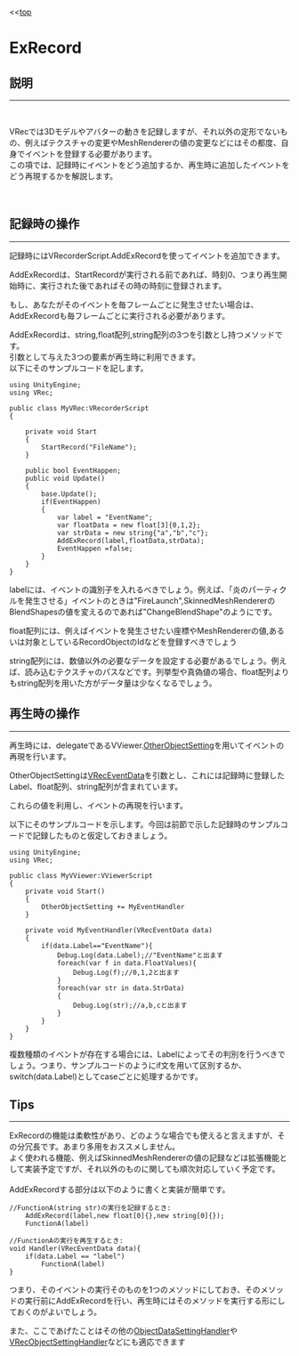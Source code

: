<<[top](VRec.md)
# **ExRecord**

## **説明**
---
<br>

VRecでは3Dモデルやアバターの動きを記録しますが、それ以外の定形でないもの、例えばテクスチャの変更やMeshRendererの値の変更などにはその都度、自身でイベントを登録する必要があります。<br>
この項では、記録時にイベントをどう追加するか、再生時に追加したイベントをどう再現するかを解説します。

<br>

## **記録時の操作**
---

記録時にはVRecorderScript.AddExRecordを使ってイベントを追加できます。<br>

AddExRecordは、StartRecordが実行される前であれば、時刻0、つまり再生開始時に、実行された後であればその時の時刻に登録されます。<br>

もし、あなたがそのイベントを毎フレームごとに発生させたい場合は、AddExRecordも毎フレームごとに実行される必要があります。<br>

AddExRecordは、string,float配列,string配列の3つを引数とし持つメソッドです。<br>
引数として与えた3つの要素が再生時に利用できます。<br>
以下にそのサンプルコードを記します。<br>
```cs:
using UnityEngine;
using VRec;

public class MyVRec:VRecorderScript
{

    private void Start
    {
        StartRecord("FileName");
    }

    public bool EventHappen;
    public void Update()
    {
        base.Update();
        if(EventHappen)
        {
            var label = "EventName";
            var floatData = new float[3]{0,1,2};
            var strData = new string{"a","b","c"};
            AddExRecord(label,floatData,strData);
            EventHappen =false;
        }
    }
}

```
labelには、イベントの識別子を入れるべきでしょう。例えば、「炎のパーティクルを発生させる」イベントのときは"FireLaunch",SkinnedMeshRendererのBlendShapesの値を変えるのであれば"ChangeBlendShape"のようにです。

float配列には、例えばイベントを発生させたい座標やMeshRendererの値,あるいは対象としているRecordObjectのIdなどを登録すべきでしょう

string配列には、数値以外の必要なデータを設定する必要があるでしょう。例えば、読み込むテクスチャのパスなどです。列挙型や真偽値の場合、float配列よりもstring配列を用いた方がデータ量は少なくなるでしょう。

## **再生時の操作**
---

再生時には、delegateであるVViewer.[OtherObjectSetting](ObjectDataSettingHandler.md)を用いてイベントの再現を行います。<br>

OtherObjectSettingは[VRecEventData](VRecEventData.md)を引数とし、これには記録時に登録したLabel、float配列、string配列が含まれています。<br>

これらの値を利用し、イベントの再現を行います。<br>

以下にそのサンプルコードを示します。今回は前節で示した記録時のサンプルコードで記録したものと仮定しておきましょう。

```cs:
using UnityEngine;
using VRec;

public class MyVViewer:VViewerScript
{
    private void Start()
    {
        OtherObjectSetting += MyEventHandler
    }

    private void MyEventHandler(VRecEventData data)
    {
        if(data.Label=="EventName"){
            Debug.Log(data.Label);//"EventName"と出ます
            foreach(var f in data.FloatValues){
                Debug.Log(f);//0,1,2と出ます
            }
            foreach(var str in data.StrData)
            {
                Debug.Log(str);//a,b,cと出ます
            }
        }
    }
}
```

複数種類のイベントが存在する場合には、Labelによってその判別を行うべきでしょう。つまり、サンプルコードのようにif文を用いて区別するか、switch(data.Label)としてcaseごとに処理するかです。

## **Tips**
---
ExRecordの機能は柔軟性があり、どのような場合でも使えると言えますが、その分冗長です。あまり多用をおススメしません。<br>
よく使われる機能、例えばSkinnedMeshRendererの値の記録などは拡張機能として実装予定ですが、それ以外のものに関しても順次対応していく予定です。
<br><br>
AddExRecordする部分は以下のように書くと実装が簡単です。

```
//FunctionA(string str)の実行を記録するとき:
    AddExRecord(label,new float[0]{},new string[0]{});
    FunctionA(label)
```
```
//FunctionAの実行を再生するとき:
void Handler(VRecEventData data){
    if(data.Label == "label")
        FunctionA(label)
}
```
つまり、そのイベントの実行そのものを1つのメソッドにしておき、そのメソッドの実行前にAddExRecordを行い、再生時にはそのメソッドを実行する形にしておくのがよいでしょう。

また、ここであげたことはその他の[ObjectDataSettingHandler](ObjectDataSettingHandler.md)や[VRecObjectSettingHandler](VRecObjectSettingHandler.md)などにも適応できます